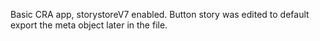 Basic CRA app, storystoreV7 enabled. Button story was edited to default export the meta object later in the file.
